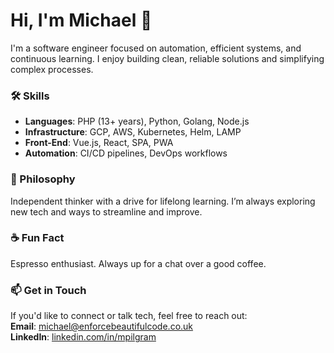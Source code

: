 # Hi, I'm Michael 👋

I'm a software engineer focused on automation, efficient systems, and continuous learning. I enjoy building clean, reliable solutions and simplifying complex processes.

### 🛠️ Skills
- **Languages**: PHP (13+ years), Python, Golang, Node.js
- **Infrastructure**: GCP, AWS, Kubernetes, Helm, LAMP
- **Front-End**: Vue.js, React, SPA, PWA
- **Automation**: CI/CD pipelines, DevOps workflows

### 🌱 Philosophy
Independent thinker with a drive for lifelong learning. I’m always exploring new tech and ways to streamline and improve.

### ☕ Fun Fact
Espresso enthusiast. Always up for a chat over a good coffee.

### 📫 Get in Touch
If you'd like to connect or talk tech, feel free to reach out:  
**Email**: [michael@enforcebeautifulcode.co.uk](mailto:michael@enforcebeautifulcode.co.uk)  
**LinkedIn**: [linkedin.com/in/mpilgram](https://linkedin.com/in/mpilgram)
